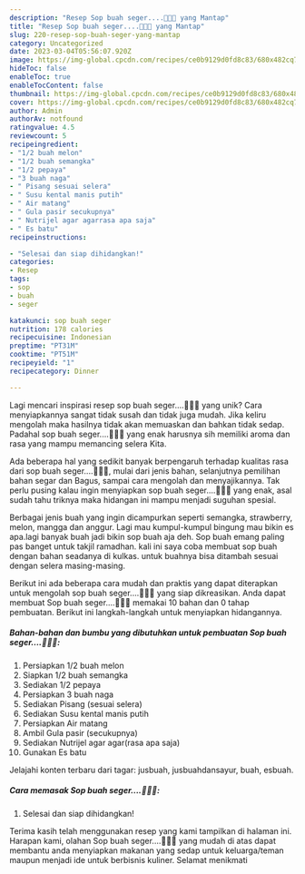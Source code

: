```yaml
---
description: "Resep Sop buah seger....🍈🍇🍉 yang Mantap"
title: "Resep Sop buah seger....🍈🍇🍉 yang Mantap"
slug: 220-resep-sop-buah-seger-yang-mantap
category: Uncategorized
date: 2023-03-04T05:56:07.920Z
image: https://img-global.cpcdn.com/recipes/ce0b9129d0fd8c83/680x482cq70/sop-buah-seger-foto-resep-utama.jpg
hideToc: false
enableToc: true
enableTocContent: false
thumbnail: https://img-global.cpcdn.com/recipes/ce0b9129d0fd8c83/680x482cq70/sop-buah-seger-foto-resep-utama.jpg
cover: https://img-global.cpcdn.com/recipes/ce0b9129d0fd8c83/680x482cq70/sop-buah-seger-foto-resep-utama.jpg
author: Admin
authorAv: notfound
ratingvalue: 4.5
reviewcount: 5
recipeingredient:
- "1/2 buah melon"
- "1/2 buah semangka"
- "1/2 pepaya"
- "3 buah naga"
- " Pisang sesuai selera"
- " Susu kental manis putih"
- " Air matang"
- " Gula pasir secukupnya"
- " Nutrijel agar agarrasa apa saja"
- " Es batu"
recipeinstructions:

- "Selesai dan siap dihidangkan!"
categories:
- Resep
tags:
- sop
- buah
- seger

katakunci: sop buah seger 
nutrition: 178 calories
recipecuisine: Indonesian
preptime: "PT31M"
cooktime: "PT51M"
recipeyield: "1"
recipecategory: Dinner

---
```





Lagi mencari inspirasi resep sop buah seger....🍈🍇🍉 yang unik? Cara menyiapkannya sangat tidak susah dan tidak juga mudah. Jika keliru mengolah maka hasilnya tidak akan memuaskan dan bahkan tidak sedap. Padahal sop buah seger....🍈🍇🍉 yang enak harusnya sih memiliki aroma dan rasa yang mampu memancing selera Kita.





Ada beberapa hal yang sedikit banyak berpengaruh terhadap kualitas rasa dari sop buah seger....🍈🍇🍉, mulai dari jenis bahan, selanjutnya pemilihan bahan segar dan Bagus, sampai cara mengolah dan menyajikannya. Tak perlu pusing kalau ingin menyiapkan sop buah seger....🍈🍇🍉 yang enak,      asal sudah tahu triknya maka hidangan ini mampu menjadi suguhan spesial.














Berbagai jenis buah yang ingin dicampurkan seperti semangka, strawberry, melon, mangga dan anggur. Lagi mau kumpul-kumpul bingung mau bikin es apa.lagi banyak buah jadi bikin sop buah aja deh. Sop buah emang paling pas banget untuk takjil ramadhan. kali ini saya coba membuat sop buah dengan bahan seadanya di kulkas. untuk buahnya bisa ditambah sesuai dengan selera masing-masing.






Berikut ini ada beberapa cara mudah dan praktis yang dapat diterapkan untuk mengolah sop buah seger....🍈🍇🍉 yang siap dikreasikan. Anda dapat membuat Sop buah seger....🍈🍇🍉 memakai 10 bahan dan 0 tahap pembuatan. Berikut ini langkah-langkah untuk menyiapkan hidangannya.

<!--inarticleads1-->

##### Bahan-bahan dan bumbu yang dibutuhkan untuk pembuatan Sop buah seger....🍈🍇🍉:

1. Persiapkan 1/2 buah melon
1. Siapkan 1/2 buah semangka
1. Sediakan 1/2 pepaya
1. Persiapkan 3 buah naga
1. Sediakan  Pisang (sesuai selera)
1. Sediakan  Susu kental manis putih
1. Persiapkan  Air matang
1. Ambil  Gula pasir (secukupnya)
1. Sediakan  Nutrijel agar agar(rasa apa saja)
1. Gunakan  Es batu


Jelajahi konten terbaru dari tagar: jusbuah, jusbuahdansayur, buah, esbuah. 

<!--inarticleads2-->

##### Cara memasak Sop buah seger....🍈🍇🍉:


1. Selesai dan siap dihidangkan!



Terima kasih telah menggunakan resep yang kami tampilkan di halaman ini. Harapan kami, olahan Sop buah seger....🍈🍇🍉 yang mudah di atas dapat membantu anda menyiapkan makanan yang sedap untuk keluarga/teman maupun menjadi ide untuk berbisnis kuliner. Selamat menikmati
